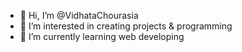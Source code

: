 - 👋 Hi, I’m @VidhataChourasia
- 👀 I’m interested in creating projects & programming
- 🌱 I’m currently learning web developing  



<!---
VidhataChourasia/VidhataChourasia is a ✨ special ✨ repository because its `README.md` (this file) appears on your GitHub profile.
You can click the Preview link to take a look at your changes.
--->
